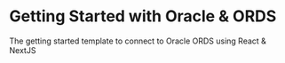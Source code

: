 # Getting Started with Oracle & ORDS
The getting started template to connect to Oracle ORDS using React & NextJS
